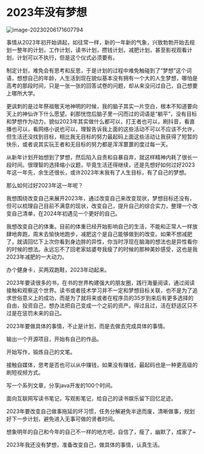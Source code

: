 # 2023年没有梦想



![image-20230206171607794](https://fengshuzi.oss-cn-guangzhou.aliyuncs.com/image/image-20230206171607794.png)

事情从2023年初开始讲起，如往常一样，新的一年新的气象，兴致勃勃开始去规划一整年的计划，工作计划，读书计划，攒钱计划，减肥计划，甚至影视观看计划，计划可以不执行，但是这个仪式必须要有。



制定计划，难免会有思考和反思，于是计划的过程中难免触碰到了“梦想”这个词语，想想自己的年龄，人生活到现在貌似基本没有拥有一个大的人生梦想，哪怕是高考的那段时间，只是一张一张的回答试卷的问题，却从来没问过自己，自己想要上哪所大学。



更讽刺的是过年祭祖敬天地神明的时候，我的脑子其实一片空白，根本不知道要向天上的神仙许下什么愿望。刹那恍惚后脑子里一闪而过的词语是“躺平”，没有目标和梦想作为动力，貌似2023年其实做什么都可以，打王者也可以，刷抖音，看直播也可以，看网络小说也可以，理智告诉我上面的这些活动不可以不应该不允许，但生活还没找到目标，相比我无目标的努力最起码上面这些活动让我获得了短暂的快乐，或者说其实玩王者和无目标的努力都是浑浑噩噩的度过每一天。



从新年计划开始想到了梦想，然后陷入自责和自暴自弃，就这样精神内耗了很长一段时间。很理智的选择缩小议题，毕竟生活还得继续，还是先想好如何过好2023年这一年先，余生还很长，或许2023年末我有了人生目标，有了自己的梦想。



那么如何过好2023年这一年呢？



我想围绕改变自己来展开2023年，通过改变自己来改变现状，梦想目标还没有，但可以梳理自己目前不满意的现状，改变自己，提升自己的综合实力，整理一个改变自己清单，在2024年初遇见一个更好的自己。



我想改变自己的体重。目前的体重已经开始影响自己的生活，不能和正常人一样放肆地奔跑，周末去愉快地跑步，减肥这个是自己能够做到的改变。如果不想减肥了，就请回忆下上次你看到身边胖的异性，你当时浮现在脑海的想法也是异性看你的时候的想法。永远忘不了回老家姑婆夸我瘦了的时候的那种美妙感受，这也是我2023年减肥的一大动力。



办个健身卡，买两双跑鞋，2023年动起来。



2023年要读很多的书，在书的世界构建强大的朋友圈，践行海量阅读，通过阅读接触和观察这个世界。读书或者技术学习并不一定和梦想目标关联，也不是为了追求世俗意义上的成功，而是为了就将来或者在程序员的35岁到来后有更多选择的自由，投资自己，想办法把自己变成一个之前的资产。得过且过，活在舒适区只不过是在惩罚未来的自己。





2023年要做具体的事情，不止是计划，而是去做去完成具体的事情。



输出一个开源项目，开始有自己的作品。



开始写作，锻炼自己的文笔。



接触自媒体，思考是否也可以从中赚钱，如果没有赚钱，最起码也是一种更高级的刷短视频方式。



写一个系列文章，分享java开发的100个时间。



面向互联网写读书笔记，写观影笔记，给自己的读书娱乐留下回忆足迹。



2023年要改变自己做事拖延的坏习惯，任务分解避免半途而废，清晰做事，规划好下一步计划，避免进入无事可做的贤者时间。





想象明年的自己和今年的自己不一样的地方吧，自信了，瘦了，幽默了，成家了~





2023年我还没有梦想，准备改变自己，做具体的事情，认真生活。
